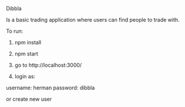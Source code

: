 Dibbla

Is a basic trading application where users can find people to trade with.

To run:

1. npm install

2. npm start

3. go to http://localhost:3000/

4. login as:

username: herman
password: dibbla 

or create new user


